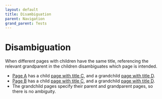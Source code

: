 ```yaml
---
layout: default
title: Disambiguation 
parent: Navigation
grand_parent: Tests
---
```


# Disambiguation

When different pages with children have the same title, referencing the relevant grandparent in the children disambiguates which page is intended.

- [Page A](a/) has a child [page with title C](ca/), and a grandchild [page with title D](dca/).
- [Page B](b/) has a child [page with title C](cb/), and a grandchild [page with title D](dcb/).
- The grandchild pages specify their parent and grandparent pages, so there is no ambiguity.